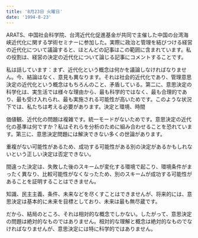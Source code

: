 ```yaml
---
title: '8月23日 火曜日'
date: '1994-8-23'
---
```


ARATS、中国社会科学院、台湾近代化促進基金が共同で主催した中国の台湾海峡近代化に関する学術セミナーに参加した。実際に政治と管理を結びつける経営の近代化について議論すると、ほとんどの記事はこの範囲に含まれています。私の役割は、経営の決定の近代化について論じる記事にコメントすることです。

私は話しています：まず、近代化という概念は何かを議論しなければなりません。今、結論はなく、意見も異なります。それは社会的近代化であり、管理意思決定の近代化という概念はもちろんのこと、矛盾している。第二に、意思決定の科学化は、実生活では様々な理由から、最も科学的ではなく、最も合理的であり、最も受け入れられ、最も実施される可能性が高いためです。このような状況下では、私たちは考える必要があります。決定と環境、時間

価値観、近代化の問題は複雑です。統一モードがないためです。意思決定の近代化の基準は何ですか？私はそれらを分析のために組み合わせることを恐れています。第三に、意思決定問題には解決できない多くの世論があります。

重複がない可能性があるため、成功する可能性がある別の決定があるかもしれないという正しい決定は否定できない。

間違った決定は、失敗した後のスキームが変化する環境で起こり、環境条件がまったく異なり、比較可能性がなくなったため、別のスキームが成功する可能性があることを証明することはできません。

知識、民主主義、条件、未来などを尽くすことはできませんが、将来的には、意思決定は基本的に未来を目標としており、未来は最も無尽蔵です。

だから、結局のところ、それは相対的な概念でしかない。したがって、意思決定の問題は絶対的なものではありません。相対的な理解と概念は絶対的なものでなければなりませんが、意思決定には特に科学的ではありません。

